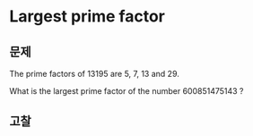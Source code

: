 # Largest prime factor

## 문제

The prime factors of 13195 are 5, 7, 13 and 29.

What is the largest prime factor of the number 600851475143 ?

## 고찰
